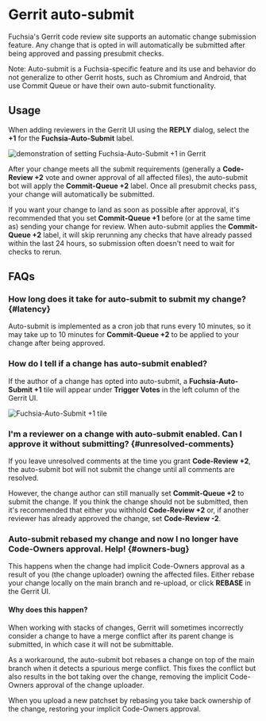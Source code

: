 # Gerrit auto-submit

Fuchsia's Gerrit code review site supports an automatic change submission
feature. Any change that is opted in will automatically be submitted after being
approved and passing presubmit checks.

Note: Auto-submit is a Fuchsia-specific feature and its use and behavior do not
generalize to other Gerrit hosts, such as Chromium and Android, that use Commit
Queue or have their own auto-submit functionality.

## Usage

When adding reviewers in the Gerrit UI using the **REPLY** dialog, select the
**+1** for the **Fuchsia-Auto-Submit** label.

![demonstration of setting Fuchsia-Auto-Submit +1 in Gerrit](/development/source_code/auto_submit_usage.gif)

After your change meets all the submit requirements (generally a **Code-Review
+2** vote and owner approval of all affected files), the auto-submit bot will
apply the **Commit-Queue +2** label. Once all presubmit checks pass, your change
will automatically be submitted.

If you want your change to land as soon as possible after approval, it's
recommended that you set **Commit-Queue +1** before (or at the same time as)
sending your change for review. When auto-submit applies the **Commit-Queue +2**
label, it will skip rerunning any checks that have already passed within the
last 24 hours, so submission often doesn't need to wait for checks to rerun.

## FAQs

### How long does it take for auto-submit to submit my change? {#latency}

Auto-submit is implemented as a cron job that runs every 10 minutes, so it may
take up to 10 minutes for **Commit-Queue +2** to be applied to your change after
being approved.

### How do I tell if a change has auto-submit enabled?

If the author of a change has opted into auto-submit, a **Fuchsia-Auto-Submit
+1** tile will appear under **Trigger Votes** in the left column of the Gerrit
UI.

![Fuchsia-Auto-Submit +1 tile](/development/source_code/auto_submit_selected.png)

### I'm a reviewer on a change with auto-submit enabled. Can I approve it without submitting? {#unresolved-comments}

If you leave unresolved comments at the time you grant **Code-Review +2**, the
auto-submit bot will not submit the change until all comments are resolved.

However, the change author can still manually set **Commit-Queue +2** to submit
the change. If you think the change should not be submitted, then it's
recommended that either you withhold **Code-Review +2** or, if another reviewer
has already approved the change, set **Code-Review -2**.

### Auto-submit rebased my change and now I no longer have Code-Owners approval. Help! {#owners-bug}

This happens when the change had implicit Code-Owners approval as a result of you
(the change uploader) owning the affected files. Either rebase your change
locally on the main branch and re-upload, or click **REBASE** in the Gerrit UI.

#### Why does this happen?

When working with stacks of changes, Gerrit will sometimes incorrectly consider
a change to have a merge conflict after its parent change is submitted, in which
case it will not be submittable.

As a workaround, the auto-submit bot rebases a change on top of the main branch
when it detects a spurious merge conflict. This fixes the conflict but also
results in the bot taking over the change, removing the implicit Code-Owners
approval of the change uploader.

When you upload a new patchset by rebasing you take back ownership of the
change, restoring your implicit Code-Owners approval.
